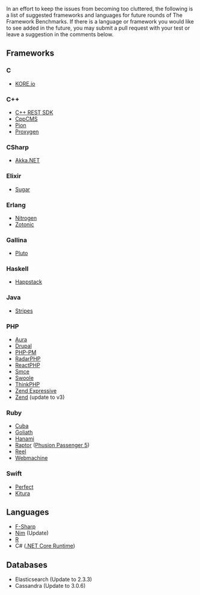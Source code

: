 In an effort to keep the issues from becoming too cluttered, the following is a list of suggested frameworks and languages for future rounds of The Framework Benchmarks. If there is a language or framework you would like to see added in the future, you may submit a pull request with your test or leave a suggestion in the comments below.

## Frameworks

### C
* [KORE.io](https://github.com/jorisvink/kore)

### C++
* [C++ REST SDK](https://github.com/Microsoft/cpprestsdk)
* [CppCMS](http://cppcms.com/wikipp/en/page/main)
* [Pion](https://github.com/splunk/pion)
* [Proxygen](https://github.com/facebook/proxygen)

### CSharp
* [Akka.NET](https://github.com/akkadotnet/akka.net/)

### Elixir
* [Sugar](https://sugar-framework.github.io/)

### Erlang
* [Nitrogen](https://github.com/nitrogen/nitrogen)
* [Zotonic](https://github.com/zotonic/zotonic)

### Gallina
* [Pluto](https://github.com/coq-concurrency/pluto)

### Haskell
* [Happstack](http://www.happstack.com/page/view-page-slug/1/happstack)

### Java
* [Stripes](https://github.com/StripesFramework/stripes)

### PHP
* [Aura](http://auraphp.com/)
* [Drupal](https://www.drupal.org/)
* [PHP-PM](https://github.com/php-pm/php-pm)
* [RadarPHP](https://github.com/radarphp/Radar.Project)
* [ReactPHP](https://github.com/reactphp/react)
* [Smce](https://github.com/peterkokot/smceframework-MVC)
* [Swoole](https://github.com/swoole/swoole-src)
* [ThinkPHP](https://github.com/top-think/think)
* [Zend Expressive](https://github.com/zendframework/zend-expressive)
* [Zend](https://framework.zend.com/) (update to v3)

### Ruby
* [Cuba](https://github.com/soveran/cuba)
* [Goliath](https://github.com/postrank-labs/goliath)
* [Hanami](https://github.com/hanami/hanami)
* [Raptor](https://github.com/garybernhardt/raptor) ([Phusion Passenger 5](https://github.com/phusion/passenger))
* [Reel](https://github.com/celluloid/reel)
* [Webmachine](https://github.com/webmachine/webmachine-ruby)

### Swift
* [Perfect](https://github.com/PerfectlySoft/Perfect)
* [Kitura](https://github.com/IBM-Swift/Kitura)

## Languages

* [F-Sharp](https://github.com/TheAngryByrd/dotnet-web-benchmarks/tree/master/src) 
* [Nim](http://nim-lang.org/) (Update)
* [R](https://www.r-project.org/)
* C# ([.NET Core Runtime](https://github.com/dotnet/cli))

## Databases

* Elasticsearch (Update to 2.3.3)
* Cassandra (Update to 3.0.6)